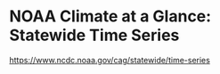 # NOAA Climate at a Glance: Statewide Time Series
https://www.ncdc.noaa.gov/cag/statewide/time-series
